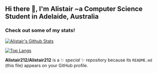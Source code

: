 ## Hi there 👋, I'm Alistair ~a Computer Science Student in Adelaide, Australia
### Check out some of my stats!
[![Alistair's Github Stats](https://github-readme-stats.vercel.app/api?username=Alistair212&count_private=true&theme=chartreuse-dark)](https://github.com/Alistair212)

[![Top Langs](https://github-readme-stats.vercel.app/api/top-langs/?username=Alistair212&layout=compact&theme=chartreuse-dark)](https://github.com/Alistair212)

**Alistair212/Alistair212** is a ✨ _special_ ✨ repository because its `README.md` (this file) appears on your GitHub profile.
